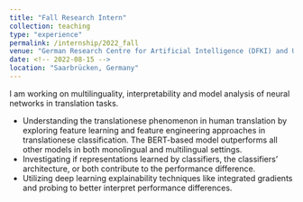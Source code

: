 ```yaml
---
title: "Fall Research Intern"
collection: teaching
type: "experience"
permalink: /internship/2022_fall
venue: "German Research Centre for Artificial Intelligence (DFKI) and Universität des Saarlandes (UdS) "
date: <!-- 2022-08-15 -->
location: "Saarbrücken, Germany"
---
```


I am working on multilinguality, interpretability and model analysis of neural networks in translation tasks. 
- Understanding the translationese phenomenon in human translation by exploring feature learning and feature engineering approaches in translationese classification. The BERT-based model outperforms all other models in both monolingual and multilingual settings. 
- Investigating if representations learned by classifiers, the classifiers’ architecture, or both contribute to the performance difference.
- Utilizing deep learning explainability techniques like integrated gradients and probing to better interpret performance differences.


<!-- 
Heading 1
======

Heading 2
======

Heading 3
======
 -->
